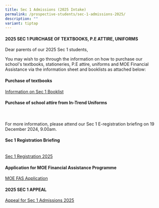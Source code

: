 ```yaml
---
title: Sec 1 Admissions (2025 Intake)
permalink: /prospective-students/sec-1-admissions-2025/
description: ""
variant: tiptap
---
```

<h4>2025 SEC 1 PURCHASE OF TEXTBOOKS, P.E ATTIRE, UNIFORMS</h4>
<p>Dear parents of our 2025 Sec 1 students,</p>
<p>You may wish to go through the information on how to purchase our school's
textbooks, stationeries, P.E attire, uniforms and MOE Financial Assistance
via the information sheet and booklists as attached below:&nbsp;</p>
<p></p>
<p></p>
<p></p>
<h4>Purchase of textbooks</h4>
<p><a href="/files/School Uniform and Booklists/2025_Sec_1_TMS_Booklist.pdf" rel="noopener nofollow" target="_blank">Information on Sec 1 Booklist</a>
</p>
<h4>Purchase of school attire from In-Trend Uniforms</h4>
<p>
<br>
<br>For more information, please attend our Sec 1 E-registration briefing
on 19 December 2024, 9.00am.
<br>
</p>
<h4>Sec 1 Registration Briefing</h4>
<p>
<br><a href="https://www.temaseksec.moe.edu.sg/events/upcoming-events/sec-1-registration-2025/" rel="noopener noreferrer nofollow" target="_blank">Sec 1 Registration 2025</a>
<br>
</p>
<h4>Application for MOE Financial Assistance Programme</h4>
<p><a href="https://www.temaseksec.moe.edu.sg/prospective-students/financial-information/" rel="noopener noreferrer nofollow" target="_blank">MOE FAS Application</a>
<br>
</p>
<h4>2025 SEC 1 APPEAL</h4>
<p><a href="/prospective-students/appeal-for-sec-1-admissions-2025/" rel="noopener nofollow" target="_blank">Appeal for Sec 1 Admissions 2025</a>
</p>